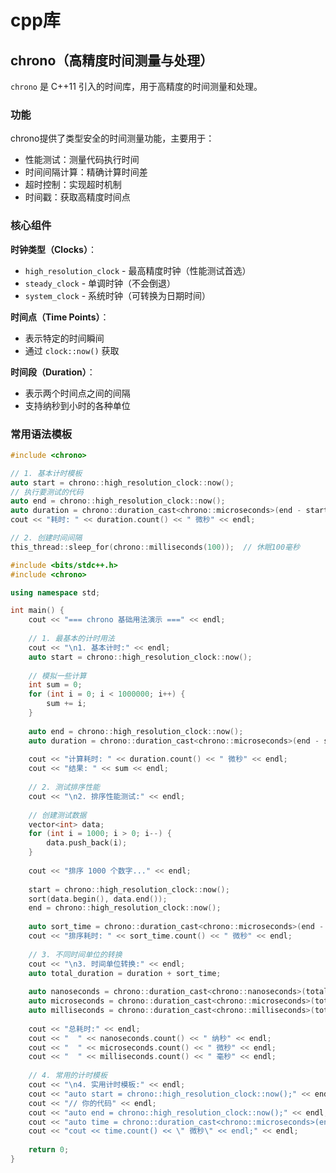 # cpp库

## chrono（高精度时间测量与处理）

`chrono` 是 C++11 引入的时间库，用于高精度的时间测量和处理。

### 功能

chrono提供了类型安全的时间测量功能，主要用于：

- 性能测试：测量代码执行时间
- 时间间隔计算：精确计算时间差
- 超时控制：实现超时机制
- 时间戳：获取高精度时间点

### 核心组件

**时钟类型（Clocks）**：

- `high_resolution_clock` - 最高精度时钟（性能测试首选）
- `steady_clock` - 单调时钟（不会倒退）
- `system_clock` - 系统时钟（可转换为日期时间）

**时间点（Time Points）**：

- 表示特定的时间瞬间
- 通过 `clock::now()` 获取

**时间段（Duration）**：

- 表示两个时间点之间的间隔
- 支持纳秒到小时的各种单位

### 常用语法模板

```c++
#include <chrono>

// 1. 基本计时模板
auto start = chrono::high_resolution_clock::now();
// 执行要测试的代码
auto end = chrono::high_resolution_clock::now();
auto duration = chrono::duration_cast<chrono::microseconds>(end - start);
cout << "耗时: " << duration.count() << " 微秒" << endl;

// 2. 创建时间间隔
this_thread::sleep_for(chrono::milliseconds(100));  // 休眠100毫秒
```

```c++
#include <bits/stdc++.h>
#include <chrono>

using namespace std;

int main() {
    cout << "=== chrono 基础用法演示 ===" << endl;
    
    // 1. 最基本的计时用法
    cout << "\n1. 基本计时:" << endl;
    auto start = chrono::high_resolution_clock::now();
    
    // 模拟一些计算
    int sum = 0;
    for (int i = 0; i < 1000000; i++) {
        sum += i;
    }
    
    auto end = chrono::high_resolution_clock::now();
    auto duration = chrono::duration_cast<chrono::microseconds>(end - start);
    
    cout << "计算耗时: " << duration.count() << " 微秒" << endl;
    cout << "结果: " << sum << endl;
    
    // 2. 测试排序性能
    cout << "\n2. 排序性能测试:" << endl;
    
    // 创建测试数据
    vector<int> data;
    for (int i = 1000; i > 0; i--) {
        data.push_back(i);
    }
    
    cout << "排序 1000 个数字..." << endl;
    
    start = chrono::high_resolution_clock::now();
    sort(data.begin(), data.end());
    end = chrono::high_resolution_clock::now();
    
    auto sort_time = chrono::duration_cast<chrono::microseconds>(end - start);
    cout << "排序耗时: " << sort_time.count() << " 微秒" << endl;
    
    // 3. 不同时间单位的转换
    cout << "\n3. 时间单位转换:" << endl;
    auto total_duration = duration + sort_time;
    
    auto nanoseconds = chrono::duration_cast<chrono::nanoseconds>(total_duration);
    auto microseconds = chrono::duration_cast<chrono::microseconds>(total_duration);
    auto milliseconds = chrono::duration_cast<chrono::milliseconds>(total_duration);
    
    cout << "总耗时:" << endl;
    cout << "  " << nanoseconds.count() << " 纳秒" << endl;
    cout << "  " << microseconds.count() << " 微秒" << endl;
    cout << "  " << milliseconds.count() << " 毫秒" << endl;
    
    // 4. 常用的计时模板
    cout << "\n4. 实用计时模板:" << endl;
    cout << "auto start = chrono::high_resolution_clock::now();" << endl;
    cout << "// 你的代码" << endl;
    cout << "auto end = chrono::high_resolution_clock::now();" << endl;
    cout << "auto time = chrono::duration_cast<chrono::microseconds>(end - start);" << endl;
    cout << "cout << time.count() << \" 微秒\" << endl;" << endl;
    
    return 0;
}
```

